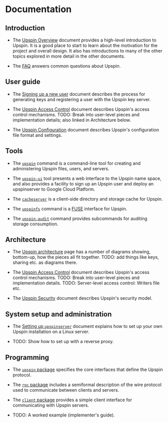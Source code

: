 # Documentation

<!--- These tags hold related issue numbers. This page's development
is part of #336. --->

## Introduction

- The [Upspin Overview](/doc/overview.md) document provides a high-level
  introduction to Upspin.
  It is a good place to start to learn about the motivation for the project
  and overall design.
  It also has introductions to many of the other topics explored in more
  detail in the other documents.

- The [FAQ](/doc/faq.md) answers common questions about Upspin.

## User guide

- The [Signing up a new user](/doc/signup.md) document describes the process for
  generating keys and registering a user with the Upspin key server.<!--- #326 #210 --->

- The [Upspin Access Control](/doc/access_control.md) document describes
  Upspin's access control mechanisms. TODO: Break into user-level pieces
  and implementation details; also linked in Architecture below.

- The [Upspin Configuration](/doc/config.md) document describes Upspin's
  configuration file format and settings.

## Tools

- The [`upspin`](https://godoc.org/upspin.io/cmd/upspin) command is a
  command-line tool for creating and administering Upspin files, users,
  and servers.

- The [`upspin-ui`](https://godoc.org/augie.upspin.io/cmd/upspin-ui) tool
  presents a web interface to the Upspin name space, and also provides a
  facility to sign up an Upspin user and deploy an upspinserver to Google Cloud
  Platform.

- The [`cacheserver`](https://godoc.org/upspin.io/cmd/cacheserver)
  is a client-side directory and storage cache for Upspin.

- The [`upspinfs`](https://godoc.org/upspin.io/cmd/upspinfs) command
  is a [FUSE](https://en.wikipedia.org/wiki/Filesystem_in_Userspace)
  interface for Upspin.

- The [`upspin-audit`](https://godoc.org/upspin.io/cmd/upspin#hdr-Sub_command_audit) command
  provides subcommands for auditing storage consumption.

## Architecture

- The [Upspin architecture](/doc/arch.md) page has a number of diagrams
  showing, bottom-up, how the pieces all fit together. TODO: add things like keys,
  sharing etc. as diagrams there.<!---  #217 #209 --->

- The [Upspin Access Control](/doc/access_control.md) document describes
  Upspin's access control mechanisms. TODO: Break into user-level pieces
  and implementation details. TODO: Server-level access control: Writers file etc.

- The [Upspin Security](/doc/security.md) document describes Upspin's security
  model.

## System setup and administration

- The [Setting up `upspinserver`](/doc/server_setup.md) document explains how
  to set up your own Upspin installation on a Linux server.<!--- #406 #326 --->

- TODO: Show how to set up with a reverse proxy. <!--- #233 --->

## Programming

- The [`upspin` package](https://godoc.org/upspin.io/upspin) specifies the core
  interfaces that define the Upspin protocol.

- The [`rpc` package](https://godoc.org/upspin.io/rpc) includes a semiformal
  description of the wire protocol used to communicate between clients and
  servers.

- The [`client` package](https://godoc.org/upspin.io/client) provides a
  simple client interface for communicating with Upspin servers.

- TODO: A worked example (implementer's guide).
